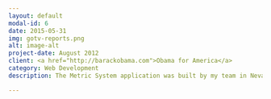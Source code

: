 ```yaml
---
layout: default
modal-id: 6
date: 2015-05-31
img: gotv-reports.png
alt: image-alt
project-date: August 2012
client: <a href="http://barackobama.com">Obama for America</a>
category: Web Development
description: The Metric System application was built by my team in Nevada during President Barack Obama's Re-election Campaign in 2012. This responsive web app integrated all the critical elements of our data-driven field operation into one centralized tool. This application allowed us to efficiently organize and accurately analyze our program in a flexible, customized context. The Metric System Application was dynamically synchronized with all our hard data sources, including field tools and paid programs.  Not only were were tracking real-time percent to goal we also integrated soft data reporting for our nightly field calls. Combined the hard data and soft data gave us the flexability to access our program withing our goal structures and ensured that we were holding our program accountable to it's objectives at all times. In addition to the core numbers, this tool integrated a cutting edge dashboard including innovative data visualizations and also integrated geospatial tools and maps which permitted deeper levels of analysis. 

---
```


